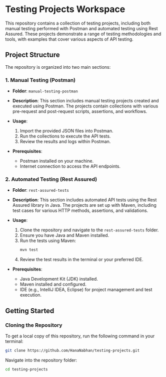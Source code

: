 

# Testing Projects Workspace

This repository contains a collection of testing projects, including both manual testing performed with Postman and automated testing using Rest Assured. These projects demonstrate a range of testing methodologies and tools, with examples that cover various aspects of API testing.

## Project Structure

The repository is organized into two main sections:

### 1. **Manual Testing (Postman)**

- **Folder**: `manual-testing-postman`
- **Description**: This section includes manual testing projects created and executed using Postman. The projects contain collections with various pre-request and post-request scripts, assertions, and workflows.
- **Usage**:
  1. Import the provided JSON files into Postman.
  2. Run the collections to execute the API tests.
  3. Review the results and logs within Postman.

- **Prerequisites**:
  - Postman installed on your machine.
  - Internet connection to access the API endpoints.

### 2. **Automated Testing (Rest Assured)**

- **Folder**: `rest-assured-tests`
- **Description**: This section includes automated API tests using the Rest Assured library in Java. The projects are set up with Maven, including test cases for various HTTP methods, assertions, and validations.
- **Usage**:
  1. Clone the repository and navigate to the `rest-assured-tests` folder.
  2. Ensure you have Java and Maven installed.
  3. Run the tests using Maven:
     ```bash
     mvn test
     ```
  4. Review the test results in the terminal or your preferred IDE.

- **Prerequisites**:
  - Java Development Kit (JDK) installed.
  - Maven installed and configured.
  - IDE (e.g., IntelliJ IDEA, Eclipse) for project management and test execution.

## Getting Started

### Cloning the Repository

To get a local copy of this repository, run the following command in your terminal:

```bash
git clone https://github.com/HanaNabhan/testing-projects.git
```

Navigate into the repository folder:

```bash
cd testing-projects
```
